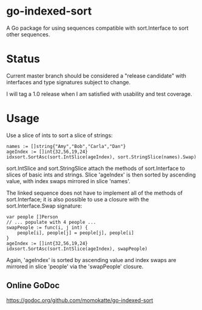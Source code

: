 
# go-indexed-sort

A Go package for using sequences compatible with sort.Interface to sort other sequences.


# Status

Current master branch should be considered a "release candidate" with interfaces and type signatures subject to change.

I will tag a 1.0 release when I am satisfied with usability and test coverage.


# Usage

Use a slice of ints to sort a slice of strings:
	
	names := []string{"Amy","Bob","Carla","Dan"}
	ageIndex := []int{32,56,19,24}
	idxsort.SortAsc(sort.IntSlice(ageIndex), sort.StringSlice(names).Swap)

sort.IntSlice and sort.StringSlice attach the methods of sort.Interface to slices of basic ints and strings.  Slice 'ageIndex' is then sorted by ascending value, with index swaps mirrored in slice 'names'.

The linked sequence does not have to implement all of the methods of sort.Interface; it is also possible to use a closure with the sort.Interface.Swap signature:

	var people []Person
	// ... populate with 4 people ...
	swapPeople := func(i, j int) {
		people[i], people[j] = people[j], people[i]
	}
	ageIndex := []int{32,56,19,24}
	idxsort.SortAsc(sort.IntSlice(ageIndex), swapPeople)

Again, 'ageIndex' is sorted by ascending value and index swaps are mirrored in slice 'people' via the 'swapPeople' closure.


## Online GoDoc

https://godoc.org/github.com/momokatte/go-indexed-sort
